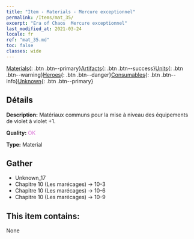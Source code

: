 ```yaml
---
title: "Item - Materials - Mercure exceptionnel"
permalink: /Items/mat_35/
excerpt: "Era of Chaos  Mercure exceptionnel"
last_modified_at: 2021-03-24
locale: fr
ref: "mat_35.md"
toc: false
classes: wide
---
```

 [Materials](/fr/Items/){: .btn .btn--primary}[Artifacts](/fr/Items/Artifacts/){: .btn .btn--success}[Units](/fr/Items/Units/){: .btn .btn--warning}[Heroes](/fr/Items/Heroes/){: .btn .btn--danger}[Consumables](/fr/Items/Consumables/){: .btn .btn--info}[Unknown](/fr/Items/Unknown/){: .btn .btn--primary}

## Détails
 **Description:** Matériaux communs pour la mise à niveau des équipements de violet à violet +1.

 **Quality:** <span style="color: #DA70D6">OK</span>

 **Type:** Material

## Gather

*    Unknown_17 
*    Chapitre 10 (Les marécages) -> 10-3 
*    Chapitre 10 (Les marécages) -> 10-6 
*    Chapitre 10 (Les marécages) -> 10-9 

## This item contains:

  None


